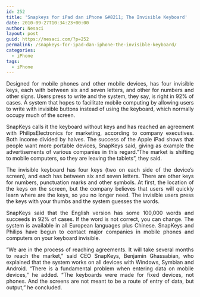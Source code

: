 ```yaml
---
id: 252
title: 'Snapkeys for iPad dan iPhone &#8211; The Invisible Keyboard'
date: 2010-09-27T10:34:23+00:00
author: Nesaci
layout: post
guid: https://nesaci.com/?p=252
permalink: /snapkeys-for-ipad-dan-iphone-the-invisible-keyboard/
categories:
  - iPhone
tags:
  - iPhone
---
```

<p style="text-align: justify;">
  Designed for mobile phones and other mobile devices, has four invisible keys, each with between six and seven letters, and other for numbers and other signs. Users press to write and the system, they say, is right in 92% of cases. A system that hopes to facilitate mobile computing by allowing users to write with invisible buttons instead of using the keyboard, which normally occupy much of the screen.
</p>

<p style="text-align: justify;">
  SnapKeys calls it the keyboard without keys and has reached an agreement with PhilipsElectronics for marketing, according to company executives. Both income divided by halves. The success of the Apple iPad shows that people want more portable devices, SnapKeys said, giving as example the advertisements of various companies in this regard.&#8221;The market is shifting to mobile computers, so they are leaving the tablets&#8221;, they said.
</p>

<p style="text-align: justify;">
  The invisible keyboard has four keys (two on each side of the device&#8217;s screen), and each has between six and seven letters. There are other keys for numbers, punctuation marks and other symbols. At first, the location of the keys on the screen, but the company believes that users will quickly learn where are the keys, so you no longer need. The invisible users press the keys with your thumbs and the system guesses the words.
</p>

<p style="text-align: justify;">
  SnapKeys said that the English version has some 100,000 words and succeeds in 92% of cases. If the word is not correct, you can change. The system is available in all European languages plus Chinese. SnapKeys and Philips have begun to contact major companies in mobile phones and computers on your keyboard invisible.
</p>

<p style="text-align: justify;">
  &#8220;We are in the process of reaching agreements. It will take several months to reach the market,&#8221; said CEO SnapKeys, Benjamin Ghassabian, who explained that the system works on all devices with Windows, Symbian and Android. &#8220;There is a fundamental problem when entering data on mobile devices,&#8221; he added. &#8220;The keyboards were made for fixed devices, not phones. And the screens are not meant to be a route of entry of data, but output,&#8221; he concluded.
</p>